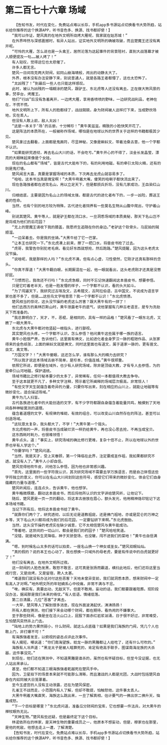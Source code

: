 # 第二百七十六章 场域
        【告知书友，时代在变化，免费站点难以长存，手机app多书源站点切换看书大势所趋，站长给你推荐的这个换源APP，听书音色多、换源、找书都好使！】
       “我可以作证，楚风真的在地外文明所烧烤大雁呢，我家就在姑苏城！”
       在外界哗然与深感震撼时，有异人站出，证实地外文明所的确被攻破，而且楚魔王还没有离开呢。
       “可怜的大雁，怎么说也是一头禽王，居然沦落为这起事件的背景陪衬，直到大战落幕才被人顺便提及一句……被人烤了！”
       有人轻叹，觉得这位也太悲催了。
       许多人都无言。
       楚风一日间攻克两大财阀，如同山崩海啸般，闹出的动静太大了。
       外界，根本没有办法安静下来，别说普通人，就是各路王者都懵了，这也太恐怖了。
       “太凶残了！”到最后一些人也只能这样感叹。
       此时，被认为凶残的一塌糊涂的楚风，跟驴王、东北虎等人还没有离去，正在做大煞风景的事，焚亭台，烤雁王。
       他们“行凶”后没有急着离开，一边烤大雁，享用香喷喷的野味，一边研究战利品，老神在在，不慌不慌。
       地外文明所上下，所有人的脸都绿了，战战兢兢，身为财阀被人这样打下来，当成野炊场地，实在丢人。
       但没有人敢上前，敌人太凶！
       “这是一本关于‘场’的古册，十分稀珍！”黄牛美滋滋，精致的小脸快笑开花了。
       这是阵法的本质所在，一般被称作场域，哪怕是在地球以外的世界关于这样的书籍都极其少见。
       楚风拿过去翻看，上面都是鬼画符，尽显神秘，又像是蝌蚪文，带着沧桑古意，他一个字都不认识。
       “如果能研究透彻，再去名山大川的话，不会吃亏。”黄牛开心的不得了，淡金长发晶莹，漂亮的大眼眯起来像是个女娃。
       现在的名山都有“场域”，皆是古代大能布下的，有的利用地磁，有的牵引太阳火精，还有的则是鬼打墙。
       楚风闻言大喜，真要是掌握场域的本质，下次再去龙虎山就容易多了。
       “哈哈，这本书当真是瑰宝啊！”大黑牛咧着大嘴，傻笑的哈喇子都快流出来了。
       现在各路强者都在进攻名山，用以立足天下，但是都损兵折将，没有几家成功，王血染红山川。
       归根结底，主要是因为名山上的场域太强，都是古代的进化者布下的，一步一凶险，葬送王者的性命。
       当然，也有个别的地方较为特殊，古代进化者饲养有一些莫名生物从山腹中爬出，守护着山峰。
       别说其楚风、黄牛等人，就是驴王都在流口水，一旦洞悉场域的本质奥秘，那天下名山岂不是将成为他们的后花园？
       “无上的楚魔王请收下我的膝盖，我愿终生追随在你的身边。”老驴这个软骨头，马屁拍的贼顺溜。
       “一边呆着去，你是我的坐骑。”大黑牛给了它一巴掌。
       “让本王也研究一下。”东北虎凑上前来，擦了一把口水，将兽皮书抢了过去。
       “虎哥，我警告你别犯老毛病，看见好东西就想抢，然后跑路。”楚风提醒，因为这头老虎太没节操。
       “说啥呢，我是那样的人吗？”东北虎不满，但有点心虚，习性使然，它刚才还真有那样的念头。
       “你真不厚道！”大黑牛翻白眼，长期厮混在一起，他一眼就看出，这头老虎刚才还真是没憋好屁。
       “习惯而已，我改还不行吗！”东北虎急眼，同时不忘记快速翻阅这本兽皮书，想要参悟。
       只是它盯着老半天，也是一脸发懵的样子，一个字都不认识，看的头大如斗。
       “为了闯遍天下，我研究过古埃及文，古希腊文，古阿拉伯语，古中国文，不说成为语言学家也差不多了，但是……这些鸟文字啥意思？我一个字都不认识！”东北虎愤懑。
       楚风相当的惊诧，这头没节操的老虎这么厉害？跟大黑牛有的一拼了！
       他们去西方的奥林匹斯山时，黄牛泄露老牛的底气，说他掌握有几种古老语言，是专为洗劫天下而准备的。
       “我总算明白了，天才，不，恶棍，是相同的，具有一样的品格！”楚风看了一眼东北虎，又瞧了一眼大黑牛。
       东北虎与大黑牛都对他竖起一根指头，进行鄙视。
       其实楚风也头疼，一个字都不认识，怎么参悟？他问黄牛这些属于哪一族的语言。
       黄牛小脸很严肃，告诉他们，这里面有佛文，比如进化者金身罗汉一脉的粗陋作品、从张家得来的金色纸张，上面的蝌蚪文就是佛文，同时这里面也有道文，属于道家一脉的，更有兽文、虫文、禽文等。
       “万国文字？！”大黑牛傻眼，这还怎么学，谁有那么大的精力去研究？
       “所以我才说这本场域古册不简单，是珍本，价值连城。”黄牛很郑重。
       依照它所说，即便是在域外，也少有人研究场域，除非是顶级大教，才有专人去参悟，为的是牵引山河地磁，保护道统。
       场域书籍比之修行秘本要少的太多了，异常稀有，任何一本都值得大教去争夺。
       至于这本就更不凡了，多种文字注释，预示着它所阐释的场域层次极高，非常惊人！
       “有些文字天生就蕴含着奇异的力量，只要你写出来，刻在相应的山川上，就能让地磁等有微妙变化，适合描述场域。”
       黄牛为几人扫盲。
       古代各族进化者中的大能创造的文字，有不少字符都跟自身蕴含着能量共鸣，触摸到了天地间各种神秘莫测的道理。
       蕴含着道理的文字，有规律的堆砌，有效的组合，可以改变山川自然存在的阵法，甚至可以创造场域。
       “这玩意太复杂，我头都大了，不学！”大黑牛第一个摇头。
       东北虎啪的一声，将兽皮书当成破烂货一样扔给黄牛，再也没心思去抢，不再当成宝贝。
       这东西耗时耗力，也很难领悟！
       黄牛点头，道：“事实上，研究场域的确比修行更难，复杂十倍不止，所以在地球以外的世界也罕有人学这个。”
       “你要学吗？”楚风问道。
       “当然，我是天才，受上天眷顾，第一个降临在此界，注定要成圣作祖，我如果都研究不透，就没有人了。”黄牛人小却自信。
       楚风觉得他吹牛皮，问他怎么参悟，因为他也非常感兴趣。
       “首先，这里面的一些字符我认识，其次研究场域不需要去学万族语言，而是自己体悟这些字符独立的意义，你可以在名山大川间划刻这些符号，感受它们带来的微妙变化，体会它们自身蕴藏的力量与道理。”
       楚风听闻后，连连点头，告诉黄牛，他也想学。
       黄牛略微琢磨，翻动这本兽皮书，而后将他所认识的文字讲给楚风听，让他记下。
       随后，楚风更是一页一页的翻动，将这本古册放在眉心，额头发光，他用精神烙印铭记下这本场域书籍。
       当记下所有后，他将这本兽皮书给了黄牛。
       “就靠你们两个了，研究透彻，以后无论是道教祖庭，还是佛门祖地，亦或是昆仑的万神之乡等，天下名山大川都将成为我们的后花园，一定要钻研下来啊。”东北虎鼓励。
       当然，这头没节操的老虎实在缺少诚意，它不太相信楚风与黄牛能成功。
       “等着吧，这世间的一切山川，都会是我们的药园子！”楚风哈哈笑道。
       “没错，就是域外生灵降临，神子天骄登场，也没辙，闯不进我们的菜地！”黄牛也自信满满。
       “嗯，到时候名山太多的话可以拍卖，一座名山换一个神女或圣女。”楚风双眼灿灿。
       “真的假的？说的本王也心动了，我也想换一只域外的母老虎，要是有传说中的白虎就更好了！”
       他们没有离去，在地外文明所过夜。
       这一财阀的人脸色发黑，敢怒不敢言，这可真是张扬而霸道，横扫此地后，他们还将这里当成行宫，又是烧烤，又是留宿，欺人太甚。
       “难道我们就没有办法对付这些恶客？天地未曾异变前，我们就洞悉本质，想来财阀中一定有高人才对啊。”地外明文所的年轻嫡系心中绞痛，非常不满与不忿。
       “唉，确实有，真要出动，无敌天下。但是不敢用，妄动的话，我们都要跟着陪葬。现阶段没办法，据闻那是我们未来的倚仗。”有人低语，情绪低落。
       第二日清晨，几位“恶客”才离去。
       一大早，楚风等人了解到很多消息，现在外面波涛起伏，沸沸扬扬！
       所有人都在猜测，他们接下来会动哪个财阀，都在期待，看热闹的不嫌事大。
       至于那些财阀，像是坐在活火山口上，屁股下面赤红岩浆汹涌，日子很不好过，非常难受，生怕楚风突然杀上门去。
       “陆地上的势力果然弱小，什么财阀，就这么点底蕴？如果是我们海族的门阀，凭几个人也敢上门，非打爆不可！”
       有海族强者发言，以俯视的姿态点评此次事件。
       有人揭短，嘲讽道：“你们南海望族，蛟龙一脉的黑螣都让人给吃了，还有什么可吹的。”
       海族有人冷声道：“黑龙太子是被人暗算死的，肯定有绝高手联手，图谋南海龙族的大杀器，这件事没完。”
       到现在，他们还在猜测中，不知道黑螣是谁杀的，虽然也有怀疑目标，但至今没证据，也无人站出来承认。
       甚至，他们都不知道三眼海族强者乾越死在楚风手中。
       因为，卫星拍下的场景本来就不可能那么清晰，而且激战的人都是光团，大战时包括楚风自身在内如同被大日笼罩着。
       至今玉虚宫的人没有主动泄露，还在为楚风保密。
       孔雀王不战而走，小范围内有人了解，但却不敢提，怕触怒他，这件事太丢人。
       大黑牛咧着大嘴直笑，海族这么跳出来，一旦了解真相，估计要气的一佛出世二佛升天，恼羞成怒。
       “下一个目标是哪里？”东北虎问道，准备瓜分财阀的宝库，它也想要一件法兵，对大黑牛的禅杖眼热无比。
       “天神生物。”楚风有些迟疑，但是最终定下这个目标。
       林诺依所在的林家，是天神生物的重要成员之一，他原本不想妄动，但是，穆家也在那里，是他的死敌，他想去走上一遭，了解清楚。
       【告知书友，时代在变化，免费站点难以长存，手机app多书源站点切换看书大势所趋，站长给你推荐的这个换源APP，听书音色多、换源、找书都好使！】